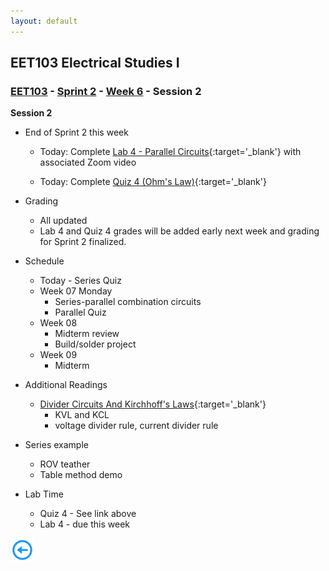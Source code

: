 ```yaml
---
layout: default
---
```


## EET103 Electrical Studies I

### [EET103](../../../) - [Sprint 2](../../) - [Week 6](../) - Session 2

**Session 2**

- End of Sprint 2 this week
    - Today: Complete [Lab 4 - Parallel Circuits](../../../labs/l04_parallel_circuits/){:target='_blank'} with associated Zoom video
    
    - Today: Complete [Quiz 4 (Ohm's Law)](https://forms.office.com/Pages/ResponsePage.aspx?id=7d-nLF6sb0SVV1dHONw2EJ6w58fEsdNChe_qBQ1MBUdUNUY1M0ZMWlVMQ0M1U1NIMkZaU0JHMlUzMy4u){:target='_blank'}

- Grading
    - All updated
    - Lab 4 and Quiz 4 grades will be added early next week and grading for Sprint 2 finalized.

- Schedule
    - Today - Series Quiz
    - Week 07 Monday
        - Series-parallel combination circuits
        - Parallel Quiz
    - Week 08 
        - Midterm review
        - Build/solder project
    - Week 09
        - Midterm


- Additional Readings
    - [Divider Circuits And Kirchhoff's Laws](https://www.allaboutcircuits.com/textbook/direct-current/chpt-6/voltage-divider-circuits/){:target='_blank'}
        - KVL and KCL 
        - voltage divider rule, current divider rule 

- Series example 
    - ROV teather
    - Table method demo
    
- Lab Time
    - Quiz 4 - See link above
    - Lab 4 - due this week
    


[![back button](../../../back_button.png)](../)